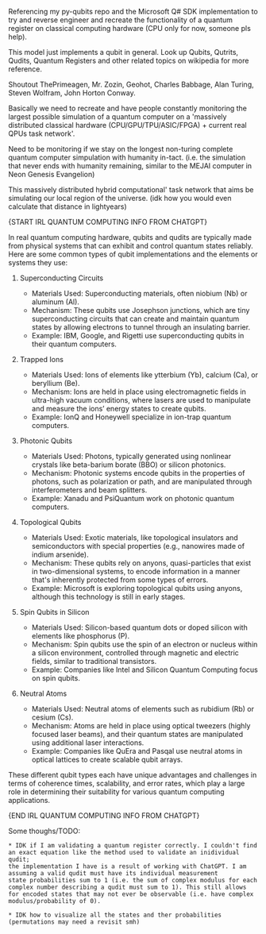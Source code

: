 Referencing my py-qubits repo and the Microsoft Q# SDK implementation to try and reverse engineer and recreate the functionality of a quantum register on classical computing hardware (CPU only for now, someone pls help).

This model just implements a qubit in general. Look up Qubits, Qutrits, Qudits, Quantum Registers and other related topics on wikipedia for more reference.

Shoutout ThePrimeagen, Mr. Zozin, Geohot, Charles Babbage, Alan Turing, Steven Wolfram, John Horton Conway.

Basically we need to recreate and have people constantly monitoring the largest possible simulation of a quantum computer on a 'massively distributed classical hardware (CPU/GPU/TPU/ASIC/FPGA) + current real QPUs task network'.

Need to be monitoring if we stay on the longest non-turing complete quantum computer simpulation with humanity in-tact. (i.e. the simulation that never ends with humanity remaining, similar to the MEJAI computer in Neon Genesis Evangelion)

This massively distributed hybrid computational' task network that aims be simulating our local region of the universe. (idk how you would even calculate that distance in lightyears)

{START IRL QUANTUM COMPUTING INFO FROM CHATGPT}

In real quantum computing hardware, qubits and qudits are typically made from physical systems that can exhibit and control quantum states reliably. Here are some common types of qubit implementations and the elements or systems they use:

1. Superconducting Circuits
    - Materials Used: Superconducting materials, often niobium (Nb) or aluminum (Al).
    - Mechanism: These qubits use Josephson junctions, which are tiny superconducting circuits that can create and maintain quantum states by allowing electrons to tunnel through an insulating barrier.
    - Example: IBM, Google, and Rigetti use superconducting qubits in their quantum computers.

2. Trapped Ions
    - Materials Used: Ions of elements like ytterbium (Yb), calcium (Ca), or beryllium (Be).
    - Mechanism: Ions are held in place using electromagnetic fields in ultra-high vacuum conditions, where lasers are used to manipulate and measure the ions’ energy states to create qubits.
    - Example: IonQ and Honeywell specialize in ion-trap quantum computers.

3. Photonic Qubits
    - Materials Used: Photons, typically generated using nonlinear crystals like beta-barium borate (BBO) or silicon photonics.
    - Mechanism: Photonic systems encode qubits in the properties of photons, such as polarization or path, and are manipulated through interferometers and beam splitters.
    - Example: Xanadu and PsiQuantum work on photonic quantum computers.

4. Topological Qubits
    - Materials Used: Exotic materials, like topological insulators and semiconductors with special properties (e.g., nanowires made of indium arsenide).
    - Mechanism: These qubits rely on anyons, quasi-particles that exist in two-dimensional systems, to encode information in a manner that's inherently protected from some types of errors.
    - Example: Microsoft is exploring topological qubits using anyons, although this technology is still in early stages.

5. Spin Qubits in Silicon
    - Materials Used: Silicon-based quantum dots or doped silicon with elements like phosphorus (P).
    - Mechanism: Spin qubits use the spin of an electron or nucleus within a silicon environment, controlled through magnetic and electric fields, similar to traditional transistors.
    - Example: Companies like Intel and Silicon Quantum Computing focus on spin qubits.

6. Neutral Atoms
    - Materials Used: Neutral atoms of elements such as rubidium (Rb) or cesium (Cs).
    - Mechanism: Atoms are held in place using optical tweezers (highly focused laser beams), and their quantum states are manipulated using additional laser interactions.
    - Example: Companies like QuEra and Pasqal use neutral atoms in optical lattices to create scalable qubit arrays.

These different qubit types each have unique advantages and challenges in terms of coherence times, scalability, and error rates, which play a large role in determining their suitability for various quantum computing applications.

{END IRL QUANTUM COMPUTING INFO FROM CHATGPT}

Some thoughs/TODO:

    * IDK if I am validating a quantum register correctly. I couldn't find an exact equation like the method used to validate an inidividual qudit;
    the implementation I have is a result of working with ChatGPT. I am assuming a valid qudit must have its individual measurement
    state probabilities sum to 1 (i.e. the sum of complex modulus for each complex number describing a qudit must sum to 1). This still allows
    for encoded states that may not ever be observable (i.e. have complex modulus/probability of 0).
    
    * IDK how to visualize all the states and ther probabilities (permutations may need a revisit smh)